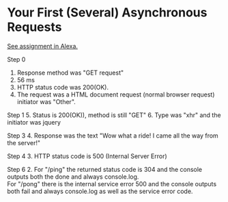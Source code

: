 # Your First (Several) Asynchronous Requests

[See assignment in Alexa.](https://alexa.bitmaker.co/wdi/67/assignments/2055/latest)

Step 0
  1. Response method was "GET request"
  2. 56 ms
  3. HTTP status code was 200(OK).
  4. The request was a HTML document request (normal browser request) initiator was "Other".

Step 1
  5. Status is 200(OK)), method is still "GET"
  6. Type was "xhr" and the initiator was jquery

Step 3
  4. Response was the text "Wow what a ride! I came all the way from the server!"

Step 4
  3. HTTP status code is 500 (Internal Server Error)

Step 6
  2. For "/ping" the returned status code is 304 and the console outputs both the done and always console.log.  
     For "/pong" there is the internal service error 500 and the console outputs both fail and always console.log as well as the service error code.

